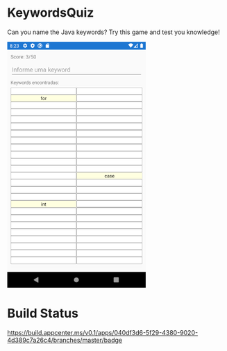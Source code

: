 # KeywordsQuiz
Can you name the Java keywords? Try this game and test you knowledge!

![screenshot of app](https://github.com/marciosouzajunior/KeywordsQuiz/blob/master/KeywordsQuiz/KeywordsQuiz/screenshot.png)

# Build Status
https://build.appcenter.ms/v0.1/apps/040df3d6-5f29-4380-9020-4d389c7a26c4/branches/master/badge
